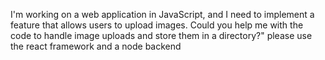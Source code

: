 I'm working on a web application in JavaScript, and I need to implement a feature that allows users to upload images. Could you help me with the code to handle image uploads and store them in a directory?"  please use the react framework and a node backend
